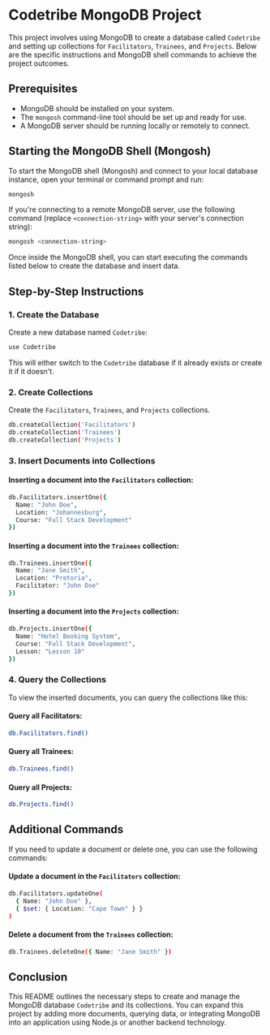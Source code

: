 
# Codetribe MongoDB Project

This project involves using MongoDB to create a database called `Codetribe` and setting up collections for `Facilitators`, `Trainees`, and `Projects`. Below are the specific instructions and MongoDB shell commands to achieve the project outcomes.

## Prerequisites

- MongoDB should be installed on your system.
- The `mongosh` command-line tool should be set up and ready for use.
- A MongoDB server should be running locally or remotely to connect.

## Starting the MongoDB Shell (Mongosh)

To start the MongoDB shell (Mongosh) and connect to your local database instance, open your terminal or command prompt and run:

```bash
mongosh
```

If you're connecting to a remote MongoDB server, use the following command (replace `<connection-string>` with your server's connection string):

```bash
mongosh <connection-string>
```

Once inside the MongoDB shell, you can start executing the commands listed below to create the database and insert data.

## Step-by-Step Instructions

### 1. Create the Database

Create a new database named `Codetribe`:

```bash
use Codetribe
```

This will either switch to the `Codetribe` database if it already exists or create it if it doesn't.

### 2. Create Collections

Create the `Facilitators`, `Trainees`, and `Projects` collections.

```bash
db.createCollection('Facilitators')
db.createCollection('Trainees')
db.createCollection('Projects')
```

### 3. Insert Documents into Collections

#### Inserting a document into the `Facilitators` collection:

```bash
db.Facilitators.insertOne({
  Name: "John Doe",
  Location: "Johannesburg",
  Course: "Full Stack Development"
})
```

#### Inserting a document into the `Trainees` collection:

```bash
db.Trainees.insertOne({
  Name: "Jane Smith",
  Location: "Pretoria",
  Facilitator: "John Doe"
})
```

#### Inserting a document into the `Projects` collection:

```bash
db.Projects.insertOne({
  Name: "Hotel Booking System",
  Course: "Full Stack Development",
  Lesson: "Lesson 10"
})
```

### 4. Query the Collections

To view the inserted documents, you can query the collections like this:

#### Query all Facilitators:

```bash
db.Facilitators.find()
```

#### Query all Trainees:

```bash
db.Trainees.find()
```

#### Query all Projects:

```bash
db.Projects.find()
```

## Additional Commands

If you need to update a document or delete one, you can use the following commands:

#### Update a document in the `Facilitators` collection:

```bash
db.Facilitators.updateOne(
  { Name: "John Doe" },
  { $set: { Location: "Cape Town" } }
)
```

#### Delete a document from the `Trainees` collection:

```bash
db.Trainees.deleteOne({ Name: "Jane Smith" })
```

## Conclusion

This README outlines the necessary steps to create and manage the MongoDB database `Codetribe` and its collections. You can expand this project by adding more documents, querying data, or integrating MongoDB into an application using Node.js or another backend technology.
